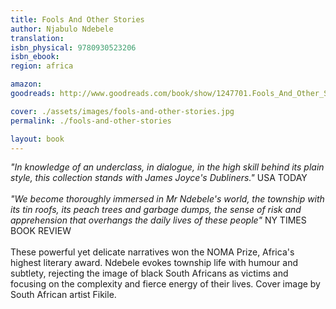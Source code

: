 ```yaml
---
title: Fools And Other Stories
author: Njabulo Ndebele
translation: 
isbn_physical: 9780930523206
isbn_ebook: 
region: africa

amazon: 
goodreads: http://www.goodreads.com/book/show/1247701.Fools_And_Other_Stories

cover: ./assets/images/fools-and-other-stories.jpg
permalink: ./fools-and-other-stories

layout: book
---
```

*"In knowledge of an underclass, in dialogue, in the high skill behind its plain style, this collection stands with James Joyce's Dubliners."* USA TODAY
<br><br>
*"We become thoroughly immersed in Mr Ndebele's world, the township with its tin roofs, its peach trees and garbage dumps, the sense of risk and apprehension that overhangs the daily lives of these people"* NY TIMES BOOK REVIEW
<br><br>
These powerful yet delicate narratives won the NOMA Prize, Africa's highest literary award. Ndebele evokes township life with humour and subtlety, rejecting the image of black South Africans as victims and focusing on the complexity and fierce energy of their lives. Cover image by South African artist Fikile.